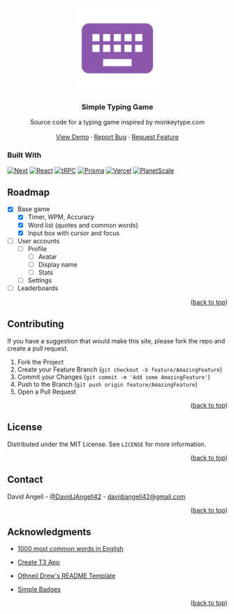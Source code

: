 <div id="top"></div>

<!-- PROJECT LOGO -->
<br />
<div align="center">
  <a href="https://github.com/DavidAngell/typing-game">
    <img src="public/favicon.svg" alt="Logo" width="196" height="196">
  </a>

  <h3 align="center">Simple Typing Game</h3>

  <p align="center">
    Source code for a typing game inspired by monkeytype.com
    <!-- <br />
    <a href="https://github.com/DavidAngell/typing-game"><strong>Explore the docs »</strong></a> -->
    <br />
    <br />
    <a href="https://typing-game-ebon.vercel.app/">View Demo</a>
    ·
    <a href="https://github.com/DavidAngell/typing-game/issues">Report Bug</a>
    ·
    <a href="https://github.com/DavidAngell/typing-game/issues">Request Feature</a>
  </p>
</div>


### Built With

[![Next][Next.js]][Next-url]
[![React][React.js]][React-url]
[![tRPC][tRPC.io]][tRPC-url]
[![Prisma][prisma.io]][prisma-url]
[![Vercel][vercel.com]][vercel-url]
[![PlanetScale][planet-scale.com]][planet-scale-url]

<!-- <p align="right">(<a href="#readme-top">back to top</a>)</p> -->

<!-- ROADMAP -->
## Roadmap

- [x] Base game
  - [x] Timer, WPM, Accuracy
  - [x] Word list (quotes and common words)
  - [x] Input box with cursor and focus
- [ ] User accounts
  - [ ] Profile
    - [ ] Avatar
    - [ ] Display name
    - [ ] Stats
  - [ ] Settings
- [ ] Leaderboards

<!-- See the [open issues](https://github.com/github_username/repo_name/issues) for a full list of proposed features (and known issues). -->

<p align="right">(<a href="#readme-top">back to top</a>)</p>

<!-- CONTRIBUTING -->
## Contributing

If you have a suggestion that would make this site, please fork the repo and create a pull request.

1. Fork the Project
2. Create your Feature Branch (`git checkout -b feature/AmazingFeature`)
3. Commit your Changes (`git commit -m 'Add some AmazingFeature'`)
4. Push to the Branch (`git push origin feature/AmazingFeature`)
5. Open a Pull Request

<p align="right">(<a href="#top">back to top</a>)</p>



<!-- LICENSE -->
## License

Distributed under the MIT License. See `LICENSE` for more information.

<p align="right">(<a href="#top">back to top</a>)</p>



<!-- CONTACT -->
## Contact

David Angell - [@DavidJAngell42](https://twitter.com/DavidJAngell42) - davidjangell42@gmail.com


<p align="right">(<a href="#top">back to top</a>)</p>



<!-- ACKNOWLEDGMENTS -->
## Acknowledgments

* [1000 most common words in English](https://gist.github.com/deekayen/4148741)

* [Create T3 App](https://github.com/t3-oss/create-t3-app)

* [Othneil Drew's README Template](https://github.com/othneildrew/Best-README-Template)

* [Simple Badges](https://badges.pages.dev/)

<p align="right">(<a href="#top">back to top</a>)</p>

<!-- MARKDOWN LINKS & IMAGES -->
<!-- https://www.markdownguide.org/basic-syntax/#reference-style-links -->
[contributors-shield]: https://img.shields.io/github/contributors/DavidAngell/typing-game.svg?style=for-the-badge
[contributors-url]: https://github.com/DavidAngell/typing-game/graphs/contributors
[forks-shield]: https://img.shields.io/github/forks/DavidAngell/typing-game.svg?style=for-the-badge
[forks-url]: https://github.com/DavidAngell/typing-game/network/members
[stars-shield]: https://img.shields.io/github/stars/DavidAngell/typing-game.svg?style=for-the-badge
[stars-url]: https://github.com/DavidAngell/typing-game/stargazers
[issues-shield]: https://img.shields.io/github/issues/DavidAngell/typing-game.svg?style=for-the-badge
[issues-url]: https://github.com/DavidAngell/typing-game/issues
[license-shield]: https://img.shields.io/github/license/DavidAngell/typing-game.svg?style=for-the-badge
[license-url]: https://github.com/DavidAngell/typing-game/blob/master/LICENSE.txt
[linkedin-shield]: https://img.shields.io/badge/-LinkedIn-black.svg?style=for-the-badge&logo=linkedin&colorB=555
[linkedin-url]: https://linkedin.com/in/linkedin_username
<!-- [product-screenshot]: images/screenshot.png -->
[Next.js]: https://img.shields.io/badge/next.js-000000?style=for-the-badge&logo=nextdotjs&logoColor=white
[Next-url]: https://nextjs.org/
[React.js]: https://img.shields.io/badge/React-20232A?style=for-the-badge&logo=react&logoColor=61DAFB
[React-url]: https://reactjs.org/
<!-- [Vue.js]: https://img.shields.io/badge/Vue.js-35495E?style=for-the-badge&logo=vuedotjs&logoColor=4FC08D
[Vue-url]: https://vuejs.org/
[Angular.io]: https://img.shields.io/badge/Angular-DD0031?style=for-the-badge&logo=angular&logoColor=white
[Angular-url]: https://angular.io/
[Svelte.dev]: https://img.shields.io/badge/Svelte-4A4A55?style=for-the-badge&logo=svelte&logoColor=FF3E00
[Svelte-url]: https://svelte.dev/
[Laravel.com]: https://img.shields.io/badge/Laravel-FF2D20?style=for-the-badge&logo=laravel&logoColor=white
[Laravel-url]: https://laravel.com
[Bootstrap.com]: https://img.shields.io/badge/Bootstrap-563D7C?style=for-the-badge&logo=bootstrap&logoColor=white
[Bootstrap-url]: https://getbootstrap.com
[JQuery.com]: https://img.shields.io/badge/jQuery-0769AD?style=for-the-badge&logo=jquery&logoColor=white
[JQuery-url]: https://jquery.com -->
[tRPC.io]: https://img.shields.io/badge/tRPC-2596BE?logo=trpc&logoColor=fff&style=for-the-badge
[tRPC-url]: https://trpc.io
[prisma.io]: https://img.shields.io/badge/Prisma-2D3748?logo=prisma&logoColor=fff&style=for-the-badge
[prisma-url]: https://prisma.io
[vercel.com]: https://img.shields.io/badge/Vercel-000?logo=vercel&logoColor=fff&style=for-the-badge
[vercel-url]: https://vercel.com
[planet-scale.com]: https://img.shields.io/badge/PlanetScale-000?logo=planetscale&logoColor=fff&style=for-the-badge
[planet-scale-url]: https://planetscale.com